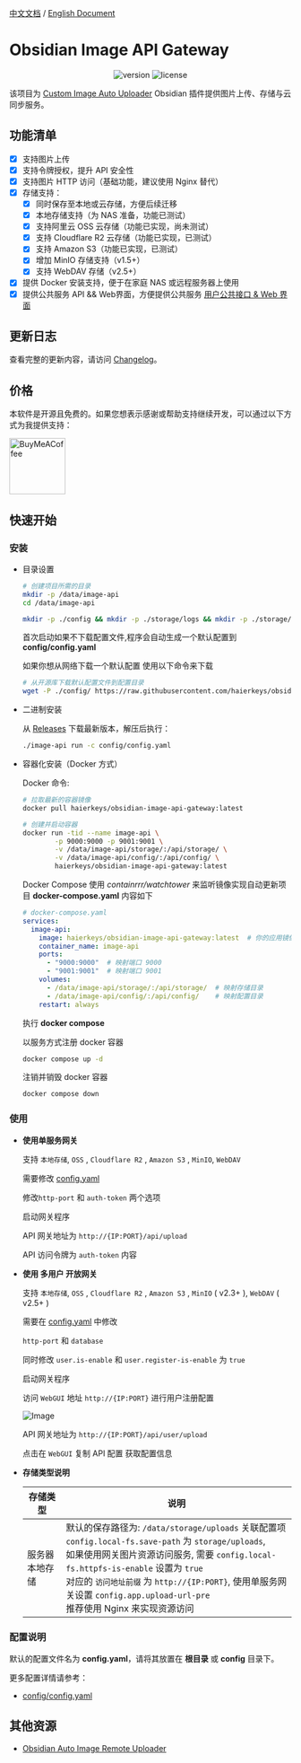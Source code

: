 [中文文档](readme-zh.md) / [English Document](README.md)
# Obsidian Image API Gateway

<p align="center">
    <img src="https://img.shields.io/github/release/haierkeys/obsidian-image-api-gateway" alt="version">
    <img src="https://img.shields.io/github/license/haierkeys/obsidian-image-api-gateway" alt="license">
</p>

该项目为 [Custom Image Auto Uploader](https://github.com/haierkeys/obsidian-custom-image-auto-uploader) Obsidian 插件提供图片上传、存储与云同步服务。

## 功能清单

- [x] 支持图片上传
- [x] 支持令牌授权，提升 API 安全性
- [x] 支持图片 HTTP 访问（基础功能，建议使用 Nginx 替代）
- [x] 存储支持：
  - [x] 同时保存至本地或云存储，方便后续迁移
  - [x] 本地存储支持（为 NAS 准备，功能已测试）
  - [x] 支持阿里云 OSS 云存储（功能已实现，尚未测试）
  - [x] 支持 Cloudflare R2 云存储（功能已实现，已测试）
  - [x] 支持 Amazon S3（功能已实现，已测试）
  - [x] 增加 MinIO 存储支持（v1.5+）
  - [x] 支持 WebDAV 存储（v2.5+）
- [x] 提供 Docker 安装支持，便于在家庭 NAS 或远程服务器上使用
- [x] 提供公共服务 API && Web界面，方便提供公共服务 <a href="#userapi">用户公共接口 & Web 界面</a>

## 更新日志

查看完整的更新内容，请访问 [Changelog](https://github.com/haierkeys/obsidian-image-api-gateway/releases)。

## 价格

本软件是开源且免费的。如果您想表示感谢或帮助支持继续开发，可以通过以下方式为我提供支持：

[<img src="https://cdn.ko-fi.com/cdn/kofi3.png?v=3" alt="BuyMeACoffee" width="100">](https://ko-fi.com/haierkeys)

## 快速开始
### 安装

- 目录设置

  ```bash
  # 创建项目所需的目录
  mkdir -p /data/image-api
  cd /data/image-api

  mkdir -p ./config && mkdir -p ./storage/logs && mkdir -p ./storage/uploads
  ```

  首次启动如果不下载配置文件,程序会自动生成一个默认配置到 **config/config.yaml**

  如果你想从网络下载一个默认配置 使用以下命令来下载

  ```bash
  # 从开源库下载默认配置文件到配置目录
  wget -P ./config/ https://raw.githubusercontent.com/haierkeys/obsidian-image-api-gateway/main/config/config.yaml
  ```

- 二进制安装

  从 [Releases](https://github.com/haierkeys/obsidian-image-api-gateway/releases) 下载最新版本，解压后执行：

  ```bash
  ./image-api run -c config/config.yaml
  ```


- 容器化安装（Docker 方式）

  Docker 命令:

  ```bash
  # 拉取最新的容器镜像
  docker pull haierkeys/obsidian-image-api-gateway:latest

  # 创建并启动容器
  docker run -tid --name image-api \
          -p 9000:9000 -p 9001:9001 \
          -v /data/image-api/storage/:/api/storage/ \
          -v /data/image-api/config/:/api/config/ \
          haierkeys/obsidian-image-api-gateway:latest
  ```

  Docker Compose
  使用 *containrrr/watchtower* 来监听镜像实现自动更新项目
  **docker-compose.yaml** 内容如下

  ```yaml
  # docker-compose.yaml
  services:
    image-api:
      image: haierkeys/obsidian-image-api-gateway:latest  # 你的应用镜像
      container_name: image-api
      ports:
        - "9000:9000"  # 映射端口 9000
        - "9001:9001"  # 映射端口 9001
      volumes:
        - /data/image-api/storage/:/api/storage/  # 映射存储目录
        - /data/image-api/config/:/api/config/    # 映射配置目录
      restart: always

  ```

  执行 **docker compose**

  以服务方式注册 docker 容器

  ```bash
  docker compose up -d
  ```

  注销并销毁 docker 容器

  ```bash
  docker compose down
  ```



### 使用

- **使用单服务网关**

	支持 `本地存储`, `OSS` , `Cloudflare R2` , `Amazon S3` , `MinIO`, `WebDAV`

	需要修改 [config.yaml](config/config.yaml#http-port)

	修改`http-port` 和 `auth-token` 两个选项

	启动网关程序

	API 网关地址为 `http://{IP:PORT}/api/upload`

	API 访问令牌为  `auth-token` 内容


- **使用 多用户 开放网关**

	支持  `本地存储`, `OSS` , `Cloudflare R2` , `Amazon S3` , `MinIO`  ( v2.3+ ), `WebDAV` ( v2.5+ )

	需要在 [config.yaml](config/config.yaml#user) 中修改

	`http-port` 和 `database`

	同时修改 `user.is-enable` 和 `user.register-is-enable` 为 `true`

	启动网关程序

	访问 `WebGUI` 地址 `http://{IP:PORT}` 进行用户注册配置

	![Image](https://github.com/user-attachments/assets/39c798de-b243-42c1-a75a-cd179913fc49)

	API 网关地址为 `http://{IP:PORT}/api/user/upload`

	点击在 `WebGUI` 复制 API 配置 获取配置信息



- **存储类型说明**


  | 存储类型       | 说明 |
  |----------------|-----------|
  | 服务器本地存储   | 默认的保存路径为: `/data/storage/uploads` 关联配置项`config.local-fs.save-path` 为 `storage/uploads`,  <br />如果使用网关图片资源访问服务, 需要 `config.local-fs.httpfs-is-enable` 设置为 `true` <br /> 对应的 `访问地址前缀` 为 `http://{IP:PORT}`, 使用单服务网关设置 `config.app.upload-url-pre` <br />推荐使用 Nginx 来实现资源访问 |



### 配置说明

默认的配置文件名为 **config.yaml**，请将其放置在 **根目录** 或 **config** 目录下。

更多配置详情请参考：

- [config/config.yaml](config/config.yaml)


## 其他资源

- [Obsidian Auto Image Remote Uploader](https://github.com/haierkeys/obsidian-auto-image-remote-uploader)